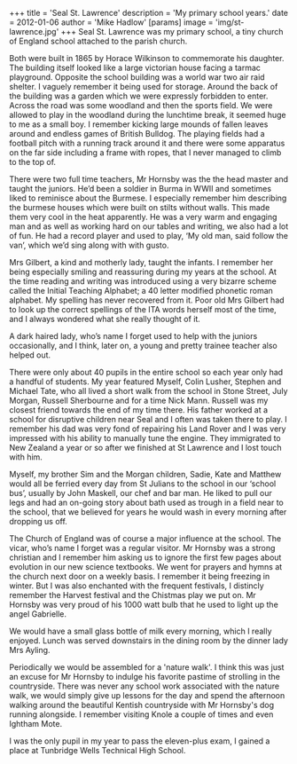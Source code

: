 +++
title = 'Seal St. Lawrence'
description = 'My primary school years.'
date = 2012-01-06
author = 'Mike Hadlow'
[params]
  image = 'img/st-lawrence.jpg'
+++
Seal St. Lawrence was my primary school, a tiny church of England school attached to the parish church.

Both were built in 1865 by Horace Wilkinson to commemorate his daughter. The building itself looked like a large victorian house facing a tarmac playground. Opposite the school building was a world war two air raid shelter. I vaguely remember it being used for storage. Around the back of the building was a garden which we were expressly forbidden to enter. Across the road was some woodland and then the sports field. We were allowed to play in the woodland during the lunchtime break, it seemed huge to me as a small boy. I remember kicking large mounds of fallen leaves around and endless games of British Bulldog. The playing fields had a football pitch with a running track around it and there were some apparatus on the far side including a frame with ropes, that I never managed to climb to the top of.

There were two full time teachers, Mr Hornsby was the the head master and taught the juniors. He’d been a soldier in Burma in WWII and sometimes liked to reminisce about the Burmese. I especially remember him describing the burmese houses which were built on stilts without walls. This made them very cool in the heat apparently. He was a very warm and engaging man and as well as working hard on our tables and writing, we also had a lot of fun. He had a record player and used to play, ‘My old man, said follow the van’, which we’d sing along with with gusto.

Mrs Gilbert, a kind and motherly lady, taught the infants. I remember her being especially smiling and reassuring during my years at the school. At the time reading and writing was introduced using a very bizarre scheme called the Initial Teaching Alphabet; a 40 letter modified phonetic roman alphabet. My spelling has never recovered from it. Poor old Mrs Gilbert had to look up the correct spellings of the ITA words herself most of the time, and I always wondered what she really thought of it.

A dark haired lady, who’s name I forget used to help with the juniors occasionally, and I think, later on, a young and pretty trainee teacher also helped out.

There were only about 40 pupils in the entire school so each year only had a handful of students. My year featured Myself, Colin Lusher, Stephen and Michael Tate, who all lived a short walk from the school in Stone Street, July Morgan, Russell Sherbourne and for a time Nick Mann. Russell was my closest friend towards the end of my time there. His father worked at a school for disruptive children near Seal and I often was taken there to play. I remember his dad was very fond of repairing his Land Rover and I was very impressed with his ability to manually tune the engine. They immigrated to New Zealand a year or so after we finished at St Lawrence and I lost touch with him.

Myself, my brother Sim and the Morgan children, Sadie, Kate and Matthew would all be ferried every day from St Julians to the school in our ‘school bus’, usually by John Maskell, our chef and bar man. He liked to pull our legs and had an on-going story about bath used as trough in a field near to the school, that we believed for years he would wash in every morning after dropping us off.

The Church of England was of course a major influence at the school. The vicar, who’s name I forget was a regular visitor. Mr Hornsby was a strong christian and I remember him asking us to ignore the first few pages about evolution in our new science textbooks. We went for prayers and hymns at the church next door on a weekly basis. I remember it being freezing in winter. But I was also enchanted with the frequent festivals, I distincly remember the Harvest festival and the Chistmas play we put on. Mr Hornsby was very proud of his 1000 watt bulb that he used to light up the angel Gabrielle.

We would have a small glass bottle of milk every morning, which I really enjoyed. Lunch was served downstairs in the dining room by the dinner lady Mrs Ayling.

Periodically we would be assembled for a 'nature walk'. I think this was just an excuse for Mr Hornsby to indulge his favorite pastime of strolling in the countryside. There was never any school work associated with the nature walk, we would simply give up lessons for the day and spend the afternoon walking around the beautiful Kentish countryside with Mr Hornsby's dog running alongside. I remember visiting Knole a couple of times and even Ightham Mote.

I was the only pupil in my year to pass the eleven-plus exam, I gained a place at Tunbridge Wells Technical High School.
